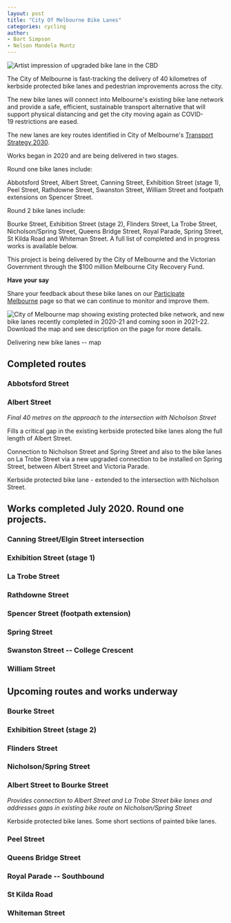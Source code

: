 ```yaml
---
layout: post
title: "City Of Melbourne Bike Lanes"
categories: cycling
author:
- Bart Simpson
- Nelson Mandela Muntz
---
```




![Artist impression of upgraded bike lane in the CBD](https://www.melbourne.vic.gov.au/SiteCollectionImages/exhibition-street-bike-lanes-2020-400.jpg)

The City of Melbourne is fast-tracking the delivery of 40 kilometres of kerbside protected bike lanes and pedestrian improvements across the city.

The new bike lanes will connect into Melbourne's existing bike lane network and provide a safe, efficient, sustainable transport alternative that will support physical distancing and get the city moving again as COVID-19 restrictions are eased.

The new lanes are key routes identified in City of Melbourne's [Transport Strategy 2030](https://www.melbourne.vic.gov.au/parking-and-transport/transport-planning-projects/Pages/transport-strategy.aspx).

Works began in 2020 and are being delivered in two stages. 

Round one bike lanes include: 

Abbotsford Street, Albert Street, Canning Street, Exhibition Street (stage 1), Peel Street, Rathdowne Street, Swanston Street, William Street and footpath extensions on Spencer Street. 

Round 2 bike lanes include: 

Bourke Street, Exhibition Street (stage 2), Flinders Street, La Trobe Street, Nicholson/Spring Street, Queens Bridge Street, Royal Parade, Spring Street, St Kilda Road and Whiteman Street. A full list of completed and in progress works is available below.

This project is being delivered by the City of Melbourne and the Victorian Government through the $100 million Melbourne City Recovery Fund.

**Have your say**

Share your feedback about these bike lanes on our [Participate Melbourne](https://participate.melbourne.vic.gov.au/new-bike-lanes) page so that we can continue to monitor and improve them.

![City of Melbourne map showing existing protected bike network, and new bike lanes recently completed in 2020-21 and coming soon in 2021-22. Download the map and see description on the page for more details.](https://www.melbourne.vic.gov.au/SiteCollectionImages/new-bike-lanes-map-1200.png "City of Melbourne map showing existing protected bike network, and new bike lanes recently completed in 2020-21 and coming soon in 2021-22. Download the map and see description on the page for more details.")

Delivering new bike lanes -- map

Completed routes
----------------

### Abbotsford Street

### Albert Street

*Final 40 metres on the approach to the intersection with Nicholson Street* 

​Fills a critical gap in the existing kerbside protected bike lanes along the full length of Albert Street.

Connection to Nicholson Street and Spring Street and also to the bike lanes on La Trobe Street via a new upgraded connection to be installed on Spring Street, between Albert Street and Victoria Parade.


​Kerbside protected bike lane - extended to the intersection with Nicholson Street.



## Works completed July 2020. Round one projects.

### Canning Street/Elgin Street intersection

### Exhibition Street (stage 1)

### La Trobe Street

### Rathdowne Street

### Spencer Street (footpath extension)

### Spring Street

### Swanston Street -- College Crescent

### William Street

## Upcoming routes and works underway

### Bourke Street

### Exhibition Street (stage 2)

### Flinders Street

### Nicholson/Spring Street


### Albert Street to Bourke Street

​*Provides connection to Albert Street and La Trobe Street bike lanes and addresses gaps in existing bike route on Nicholson/Spring Street*

​Kerbside protected bike lanes. Some short sections of painted bike lanes.

### Peel Street

### Queens Bridge Street

### Royal Parade -- Southbound

### St Kilda Road

### Whiteman Street
